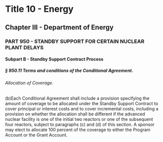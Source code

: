 
# Title 10 - Energy
## Chapter III - Department of Energy
### PART 950 - STANDBY SUPPORT FOR CERTAIN NUCLEAR PLANT DELAYS
#### Subpart B - Standby Support Contract Process
##### § 950.11 Terms and conditions of the Conditional Agreement.
###### Allocation of Coverage.

(b)Each Conditional Agreement shall include a provision specifying the amount of coverage to be allocated under the Standby Support Contract to cover principal or interest costs and to cover incremental costs, including a provision on whether the allocation shall be different if the advanced nuclear facility is one of the initial two reactors or one of the subsequent four reactors, subject to paragraphs (c) and (d) of this section. A sponsor may elect to allocate 100 percent of the coverage to either the Program Account or the Grant Account.
